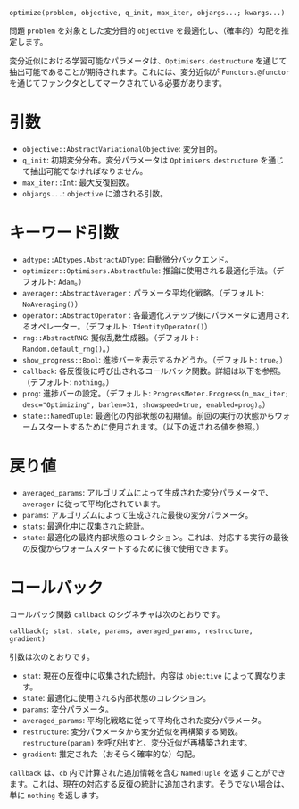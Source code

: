 ```
optimize(problem, objective, q_init, max_iter, objargs...; kwargs...)
```

問題 `problem` を対象とした変分目的 `objective` を最適化し、（確率的）勾配を推定します。

変分近似における学習可能なパラメータは、`Optimisers.destructure` を通じて抽出可能であることが期待されます。これには、変分近似が `Functors.@functor` を通じてファンクタとしてマークされている必要があります。

# 引数

  * `objective::AbstractVariationalObjective`: 変分目的。
  * `q_init`: 初期変分分布。変分パラメータは `Optimisers.destructure` を通じて抽出可能でなければなりません。
  * `max_iter::Int`: 最大反復回数。
  * `objargs...`: `objective` に渡される引数。

# キーワード引数

  * `adtype::ADtypes.AbstractADType`: 自動微分バックエンド。
  * `optimizer::Optimisers.AbstractRule`: 推論に使用される最適化手法。（デフォルト: `Adam`。）
  * `averager::AbstractAverager` : パラメータ平均化戦略。（デフォルト: `NoAveraging()`）
  * `operator::AbstractOperator` : 各最適化ステップ後にパラメータに適用されるオペレーター。（デフォルト: `IdentityOperator()`）
  * `rng::AbstractRNG`: 擬似乱数生成器。（デフォルト: `Random.default_rng()`。）
  * `show_progress::Bool`: 進捗バーを表示するかどうか。（デフォルト: `true`。）
  * `callback`: 各反復後に呼び出されるコールバック関数。詳細は以下を参照。（デフォルト: `nothing`。）
  * `prog`: 進捗バーの設定。（デフォルト: `ProgressMeter.Progress(n_max_iter; desc="Optimizing", barlen=31, showspeed=true, enabled=prog)`。）
  * `state::NamedTuple`: 最適化の内部状態の初期値。前回の実行の状態からウォームスタートするために使用されます。（以下の返される値を参照。）

# 戻り値

  * `averaged_params`: アルゴリズムによって生成された変分パラメータで、`averager` に従って平均化されています。
  * `params`: アルゴリズムによって生成された最後の変分パラメータ。
  * `stats`: 最適化中に収集された統計。
  * `state`: 最適化の最終内部状態のコレクション。これは、対応する実行の最後の反復からウォームスタートするために後で使用できます。

# コールバック

コールバック関数 `callback` のシグネチャは次のとおりです。

```
callback(; stat, state, params, averaged_params, restructure, gradient)
```

引数は次のとおりです。

  * `stat`: 現在の反復中に収集された統計。内容は `objective` によって異なります。
  * `state`: 最適化に使用される内部状態のコレクション。
  * `params`: 変分パラメータ。
  * `averaged_params`: 平均化戦略に従って平均化された変分パラメータ。
  * `restructure`: 変分パラメータから変分近似を再構築する関数。`restructure(param)` を呼び出すと、変分近似が再構築されます。
  * `gradient`: 推定された（おそらく確率的な）勾配。

`callback` は、`cb` 内で計算された追加情報を含む `NamedTuple` を返すことができます。これは、現在の対応する反復の統計に追加されます。そうでない場合は、単に `nothing` を返します。
